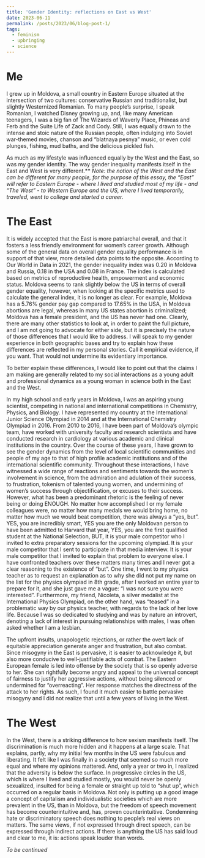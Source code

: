 ```yaml
---
title: 'Gender Identity: reflections on East vs West'
date: 2023-06-11
permalink: /posts/2023/06/blog-post-1/
tags:
  - feminism
  - upbringing
  - science
---
```


Me
======

I grew up in Moldova, a small country in Eastern Europe situated at the intersection of two cultures: conservative Russian and traditionalist, but slightly Westernized Romanian. To many people’s surprise, I speak Romanian, I watched Disney growing up, and, like many American teenagers, I was a big fan of The Wizards of Waverly Place, Phineas and Ferb and the Suite Life of Zack and Cody. Still, I was equally drawn to the intense and stoic nature of the Russian people, often indulging into Soviet war-themed movies, chanson and “blatnaya pesnya” music, or even cold plunges, fishing, mud baths, and the delicious pickled fish. 

As much as my lifestyle was influenced equally by the West and the East, so was my gender identity. The way gender inequality manifests itself in the East and West is very different.** *Note: the notion of the West and the East can be different for many people, for the purpose of this essay, the “East” will refer to Eastern Europe - where I lived and studied most of my life - and  “The West” - to Western Europe and the US, where I lived temporarily, traveled, went to college and started a career.*

The East
======
It is widely accepted that the East is more patriarchal overall, and that it fosters a less friendly environment for women’s career growth. Although some of the general data on overall gender equality performance is in support of that view, more detailed data points to the opposite. According to Our World in Data in 2021, the gender inequality index was 0.20 in Moldova and Russia, 0.18 in the USA and 0.08 in France. The index is calculated based on metrics of reproductive health, empowerment and economic status. Moldova seems to rank slightly below the US in terms of overall gender equality, however, when looking at the specific metrics used to calculate the general index, it is no longer as clear. For example, Moldova has a 5.76% gender pay gap compared to 17.65% in the USA, in Moldova abortions are legal, whereas in many US states abortion is criminalized; Moldova has a female president, and the US has never had one. Clearly, there are many other statistics to look at, in order to paint the full picture, and I am not going to advocate for either side, but it is precisely the nature of those differences that I would like to address. I will speak to my gender experience in both geographic bases and try to explain how these differences are reflected in my personal stories. Call it empirical evidence, if you want. That would not undermine its evidentiary importance.  

To better explain these differences, I would like to point out that the claims I am making are generally related to my social interactions as a young adult and professional dynamics as a young woman in science both in the East and the West.

In my high school and early years in Moldova, I was an aspiring young scientist, competing in national and international competitions in Chemistry, Physics, and Biology. I have represented my country at the International Junior Science Olympiad in 2014 and at the International Chemistry Olympiad in 2016. From 2010 to 2016, I have been part of Moldova’s olympic team, have worked with university faculty and research scientists and have conducted research in cardiology at various academic and clinical institutions in the country. Over the course of these years, I have grown to see the gender dynamics from the level of local scientific communities and people of my age to that of high profile academic institutions and of the international scientific community. Throughout these interactions, I have witnessed a wide range of reactions and sentiments towards the women’s involvement in science, from the admiration and adulation of their success, to frustration, tokenism of talented young women, and undermining of women’s success through objectification, or excuses to their success. However, what has been a predominant rhetoric is the feeling of never being or doing ENOUGH. No matter how accomplished I or my female colleagues were, no matter how many medals we would bring home, no matter how much we would beat competition, there was always a “yes, but”. YES, you are incredibly smart, YES you are the only Moldovan person to have been admitted to Harvard that year, YES, you are the first qualified student at the National Selection, BUT, it is your male competitor who I invited to extra preparatory sessions for the upcoming olympiad. It is your male competitor that I sent to participate in that media interview. It is your male competitor that I invited to explain that problem to everyone else. I have confronted teachers over these matters many times and I never got a clear reasoning to the existence of “but”. One time, I went to my physics teacher as to request an explanation as to why she did not put my name on the list for the physics olympiad in 8th grade, after I worked an entire year to prepare for it, and she just gave me a vague: “I was not sure you were interested”.  Furthermore, my friend, Nicoleta, a silver medalist at the International Physics Olympiad, on the other hand, was “teased” in a problematic way by our physics teacher, with regards to the lack of her love life. Because I was so dedicated to studying and was by nature an introvert, denoting a lack of interest in pursuing relationships with males, I was often asked whether I am a lesbian. 

The upfront insults, unapologetic rejections, or rather the overt lack of equitable appreciation generate anger and frustration, but also combat.  Since misogyny in the East is pervasive, it is easier to acknowledge it, but also more conducive to well-justifiable acts of combat. The Eastern European female is led into offense by the society that is so openly adverse to her. She can rightfully become angry and appeal to the universal concept of fairness to justify her aggressive actions, without being silenced or undermined for “overreacting”.  Her response matches the directness of the attack to her rights. As such, I found it much easier to battle pervasive misogyny and I did not realize that until a few years of living in the West.


The West
======
In the West, there is a striking difference to how sexism manifests itself. The discrimination is much more hidden and it happens at a large scale. That explains, partly, why my initial few months in the US were fabulous and liberating. It felt like I was finally in a society that seemed so much more equal and where my opinions mattered. And, only a year or two in, I realized that the adversity is below the surface. In progressive circles in the US, which is where I lived and studied mostly, you would never be openly sexualized, insulted for being a female or straight up told to “shut up”, which occurred on a regular basis in Moldova. Not only is putting up a good image a concept of capitalism and individualistic societies which are more prevalent in the US, than in Moldova, but the freedom of speech movement has become counterintuitive and, has, proven counterintuitive. Condemning hate or discriminatory speech does nothing to people’s real views on matters. The same views, if not expressed through direct speech, can be expressed through indirect actions. If there is anything the US has said loud and clear to me, it is: actions speak louder than words. 


*To be continued*
